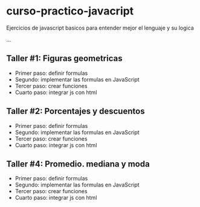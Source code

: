 # curso-practico-javacript
Ejercicios de javascript basicos para entender mejor el lenguaje y su logica

...

## Taller #1: Figuras geometricas
 - Primer paso: definir formulas
 - Segundo: implementar las formulas
 en JavaScript
 - Tercer paso: crear funciones
 - Cuarto paso: integrar js con html

## Taller #2: Porcentajes y descuentos
 - Primer paso: definir formulas
 - Segundo: implementar las formulas
 en JavaScript
 - Tercer paso: crear funciones
 - Cuarto paso: integrar js con html

 ## Taller #4: Promedio. mediana y moda
 - Primer paso: definir formulas
 - Segundo: implementar las formulas
 en JavaScript
 - Tercer paso: crear funciones
 - Cuarto paso: integrar js con html